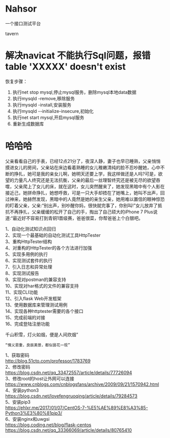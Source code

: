 # Nahsor
一个接口测试平台

tavern


# 解决navicat 不能执行Sql问题，报错table 'XXXXX' doesn't exist
恢复步骤： 
1. 执行net stop mysql,停止mysql服务，删除mysql本地data数据
2. 执行mysqld -remove,移除服务 
3. 执行mysqld -install,安装服务 
4. 执行mysqld --initialize-insecure,初始化 
5. 执行net start mysql,开启mysql服务
6. 重新生成数据库

# 哈哈哈
父亲看看自己的手表，已经12点21分了，夜深人静，妻子也早已睡熟，父亲悄悄摸进女儿的房间，父亲站在床边看着熟睡的女儿稚嫩清纯的脸不忍吵醒她，心中不断的挣扎，她可是我的亲女儿啊，她明天还要上学，我这样做还是人吗?可是，欲望的力量凡人终究还是无法抗衡，父亲的最后一丝理智终究还是被无尽的欲望吞噬，父亲爬上了女儿的床，就在这时，女儿突然醒来了，她发现黑暗中有个人影在接近己，她拼命挣扎，她想呼救，可是一只大手却捂在了她嘴上，她叫不出声，回过神来，她赫然发现，黑暗中的人竟然是她的亲生父亲，她用难以置信的眼神惊恐的盯着父亲，父亲:“别出声，别吵醒你妈，很快就完事了，你别叫!”女儿放弃了抵抗不再挣扎，父亲缓缓的松开了自己的手，掏出了自己硕大的iPhone 7 Plus说道:“最近好不容易打到青铜1晋级赛，爸爸很菜，你帮爸爸上个白银吧。


1、自动化测试知识点回归  
2、实现一个最基础的自动化测试工具HttpTester  
3、重构HttpTester结构  
4、对重构的HttpTester的各个方法进行加强  
5、实现多用例的执行  
6、实现测试套件的执行  
7、引入日志和异常处理  
8、实现测试报告  
9、实现对postman的兼容支持  
10、实现对har格式的文件的兼容支持  
11、实现CLI功能  
12、引入flask Web开发框架  
13、使用数据库来管理测试用例  
14、实现各种httptester需要的各个接口  
15、完成前端的对接  
16、完成登陆注册功能  


千山积雪，灯火如烟，便是人间炊烟”

    “情义恩重，良辰美景，都似昙花一现”



1、获取密码  
http://blog.51cto.com/professor/1783769  
2、修改密码  
https://blog.csdn.net/qq_33472557/article/details/77726094  
3、修改root的host让外网可以连接  
https://www.cnblogs.com/cnblogsfans/archive/2009/09/21/1570942.html  
4、安装python3  
https://blog.csdn.net/lovefengruoqing/article/details/79284573  
5、安装pip3  
https://ehlxr.me/2017/01/07/CentOS-7-%E5%AE%89%E8%A3%85-Python3%E3%80%81pip3/  
6、安装nginx和uwgsi  
https://blog.coding.net/blog/flask-centos  
https://blog.csdn.net/qq_33366069/article/details/80765410